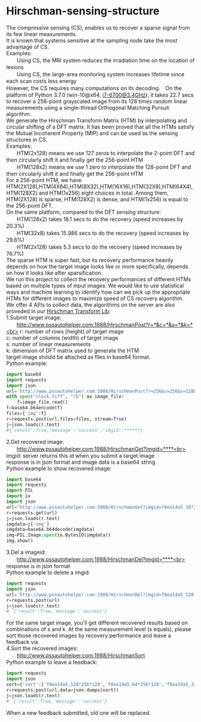 # Hirschman-sensing-structure
The compressive sensing (CS), enables us to recover a sparse signal from its few linear measurements.<br>It is known that systems sensitive at the sampling node take the most advantage of CS.<br>Examples:<br>
　　Using CS, the MRI system reduces the irradiation time on the location of lesions<br>
　　Using CS, the large-area monitoring system increases lifetime since each scan costs less energy<br>
However, the CS requires many computations on its decoding.　On the platform of Python 3.7.0 (win-10@x64, i7-6700@3.4GHz), it takes 22.7 secs to recover a 256-point grayscaled image from its 128 times random linear measurements using a single-thread Orthogonal Matching Pursuit algorithm.<br>
We generate the Hirschman Transform Matrix (HTM) by interpolating and circular shifting of a DFT matrix. It has been proved that all the HTMs satisfy the Mutual Incoherent Property (MIP) and can be used as the sensing structures in CS.<br>
Examples:<br>
　　HTM(2x128) means we use 127 zeros to interpolate the 2-point DFT and then circularly shift it and finally get the 256-point HTM<br>  　　HTM(128x2) means we use 1 zero to interpolate the 128-point DFT and then circularly shift it and finally get the 256-point HTM<br>
For a 256-point HTM, we have HTM(2X128),HTM(4X64),HTM(8X32),HTM(16X16),HTM(32X8),HTM(64X4),HTM(128X2) and HTM(1x256) eight choices in total. Among them, HTM(2X128) is sparse, HTM(128X2) is dense, and HTM(1x256) is equal to the 256-point DFT.<br>
On the same platform, compared to the DFT sensing structure:<br>
　　HTM(128x2) takes 18.1 secs to do the recovery (speed increases by 20.3%)<br>
　　HTM(32x8) takes 15.986 secs to do the recovery (speed increases by 29.6%)<br>
　　HTM(2x128) takes 5.3 secs to do the recovery (speed increases by 76.7%)<br>
The sparse HTM is super fast, but its recovery performance heavily depends on how the target image looks like or more specifically, depends on how it looks like after sparsification.<br> 
We run this project to collect the recovery performances of different HTMs based on multiple types of input images. We would like to use statistical ways and machine learning to identify how can we pick up the appropriate HTMs for different images to maximize speed of CS recovery algorithm.<br>
We offer 4 APIs to collect data, the algorithms on the server are also proveded in our [Hirschman Transform Lib](https://github.com/aes3219563/Hirschman-Transform-Lib):<br>
1.Submit target image:<br>
　　http://www.pssautohelper.com:1988/HirschmanPost?r=*&c=*&s=*&k=*<br>
r: number of rows (height) of target image<br>
c: number of columns (width) of target image<br>
s: number of linear measurements<br>
k: dimension of DFT matrix used to generate the HTM<br>
target image should be attached as files in base64 format.<br>
Python example:<br>
```Python
import base64
import requests
import json
url='http://www.pssautohelper.com:1988/HirschmanPost?r=256&c=256&s=128&k=128'
with open("clock.tiff", "rb") as image_file:
    f=image_file.read()
f=base64.b64encode(f)
files={'img':f}
r=requests.post(url,files=files, stream=True)
j=json.loads(r.text)
#{'result':True,'message':'success','imgid':******}
```
2.Get recovered image:<br>
　　http://www.pssautohelper.com:1988/HirschmanGet?imgid=****<br>
imgid: server returns this id when you submit a target image<br>
response is in json format and image data is a base64 string<br>
Python example to show recovered image:<br>
```Python
import base64
import requests
import PIL
import io
import json
url='http://www.pssautohelper.com:1988/HirschmanGet?imgid=f8ea14a5_16*256*100'
r=requests.get(url)
j=json.loads(r.text)
imgdata=j['img']
imgdata=base64.b64decode(imgdata)
img=PIL.Image.open(io.BytesIO(imgdata))
img.show()
```
3.Del a imageid:<br>
　　http://www.pssautohelper.com:1988/HirschmanDel?imgid=****<br>
response is in json format<br>
Python example to delete a imgid:<br>  
```Python
import requests
import json
url='http://www.pssautohelper.com:1988/HirschmanDel?imgid=f8ea14a5_128*256*100'
r=requests.post(url)
j=json.loads(r.text)
#　{'result':True,'message':'success'}
```
For the same target image, you'll get different recovered results based on combinations of s and k. At the same measurement level (s equals), please sort those recovered images by recovery performance and leave a feedback via<br>
4.Sort the recovered images:<br>
　　http://www.pssautohelper.com:1988/HirschmanSort<br>
Python example to leave a feedback:<br>
```Python
import requests
import json
sort={'sort':['f8ea14a5_128*256*128','f8ea14a5_64*256*128','f8ea14a5_32*256*128']} # performance goes lower from left to right
r=requests.post(url,data=json.dumps(sort))
j=json.loads(r.text)
#　{'result':True,'message':'success'}
```
When a new feedback submitted, old one will be replaced.

    
